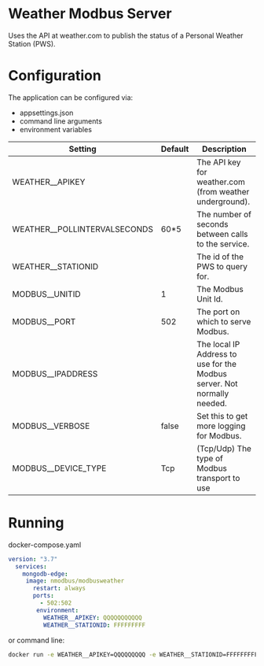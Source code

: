 # Weather Modbus Server

Uses the API at weather.com to publish the status of a Personal Weather Station (PWS).

# Configuration
The application can be configured via:

- appsettings.json
- command line arguments
- environment variables

|Setting|Default|Description|
|---|---|---|
|WEATHER__APIKEY| |The API key for weather.com (from weather underground).|
|WEATHER__POLLINTERVALSECONDS |60*5|The number of seconds between calls to the service.|
|WEATHER__STATIONID | |The id of the PWS to query for.|
|MODBUS__UNITID |1| The Modbus Unit Id.|
|MODBUS__PORT|502 |The port on which to serve Modbus.|
|MODBUS__IPADDRESS | |The local IP Address to use for the Modbus server. Not normally needed.|
|MODBUS__VERBOSE | false | Set this to get more logging for Modbus. |
|MODBUS__DEVICE_TYPE | Tcp | (Tcp/Udp) The type of Modbus transport to use|


# Running

docker-compose.yaml

```yaml
version: "3.7"
  services:
    mongodb-edge:
     image: nmodbus/modbusweather
       restart: always
       ports:
         - 502:502
        environment:
          WEATHER__APIKEY: QQQQQQQQQQQ
          WEATHER__STATIONID: FFFFFFFFF
```

or command line:

```bash
docker run -e WEATHER__APIKEY=QQQQQQQQQ -e WEATHER__STATIONID=FFFFFFFFF nmodbus/modbusweather
```